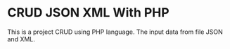 # CRUD JSON XML With PHP
This is a project CRUD using PHP language. The input data from file JSON and XML.
